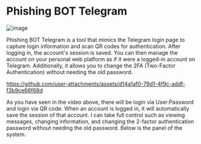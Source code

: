 # Phishing BOT Telegram

![image](https://github.com/user-attachments/assets/3e4c7578-342c-4154-a513-268ea27d4eb4)

Phishing BOT Telegram is a tool that mimics the Telegram login page to capture login information and scan QR codes for authentication. After logging in, the account's session is saved. You can then manage the account on your personal web platform as if it were a logged-in account on Telegram. Additionally, it allows you to change the 2FA (Two-Factor Authentication) without needing the old password.

https://github.com/user-attachments/assets/d14a1af0-79d1-4f9c-addf-f3b9ce66f68d

As you have seen in the video above, there will be login via User:Password and login via QR code. When an account is logged in, it will automatically save the session of that account. I can take full control such as viewing messages, changing information, and changing the 2-factor authentication password without needing the old password. Below is the panel of the system.


